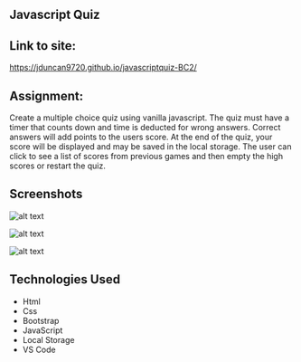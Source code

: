 ## Javascript Quiz

## Link to site:
https://jduncan9720.github.io/javascriptquiz-BC2/

## Assignment:
Create a multiple choice quiz using vanilla javascript.  The quiz must have a timer that counts down and time is deducted for wrong answers.  Correct answers will add points to the users score.  At the end of the quiz, your score will be displayed and may be saved in the local storage.  The user can click to see a list of scores from previous games and then empty the high scores or restart the quiz. 

## Screenshots
![alt text](https://github.com/jduncan9720/javascriptquiz-BC2/blob/main/images/quiz.png?raw=true)

![alt text](https://github.com/jduncan9720/javascriptquiz-BC2/blob/main/images/gameover.png?raw=true)

![alt text](https://github.com/jduncan9720/javascriptquiz-BC2/blob/main/images/highscores.png?raw=true)

## Technologies Used

 - Html
 - Css
 - Bootstrap
 - JavaScript
 - Local Storage
 - VS Code
